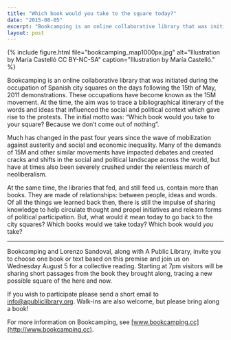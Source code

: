 ```yaml
---
title: "Which book would you take to the square today?"
date: "2015-08-05"
excerpt: "Bookcamping is an online collaborative library that was initiated during the occupation of Spanish city squares on the days following the 15th of May, 2011 demonstrations."
layout: post
---
```


{% include figure.html file="bookcamping_map1000px.jpg" alt="Illustration by María Castelló CC BY-NC-SA" caption="Illustration by María Castelló." %}

Bookcamping is an online collaborative library that was initiated during the occupation of Spanish city squares on the days following the 15th of May, 2011 demonstrations. These occupations have become known as the 15M movement. At the time, the aim was to trace a bibliographical itinerary of the words and ideas that influenced the social and political context which gave rise to the protests. The initial motto was: “Which book would you take to your square? Because we don’t come out of nothing”.

Much has changed in the past four years since the wave of mobilization against austerity and social and economic inequality. Many of the demands of 15M and other similar movements have impacted debates and created cracks and shifts in the social and political landscape across the world, but have at times also been severely crushed under the relentless march of neoliberalism.

At the same time, the libraries that fed, and still feed us, contain more than books. They are made of relationships: between people, ideas and words. Of all the things we learned back then, there is still the impulse of sharing knowledge to help circulate thought and propel initiatives and relearn forms of political participation. But, what would it mean today to go back to the city squares? Which books would we take today? Which book would _you_ take?

* * *

Bookcamping and Lorenzo Sandoval, along with A Public Library, invite you to choose one book or text based on this premise and join us on Wednesday August 5 for a collective reading. Starting at 7pm visitors will be sharing short passages from the book they brought along, tracing a new possible square of the here and now.

If you wish to participate please send a short email to [info@apubliclibrary.org](mailto:info@apubliclibrary.org). Walk-ins are also welcome, but please bring along a book!

For more information on Bookcamping, see [www.bookcamping.cc](http://www.bookcamping.cc).

